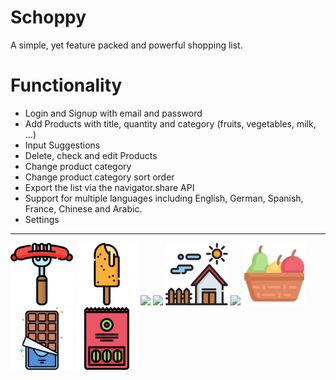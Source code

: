 # Schoppy

A simple, yet feature packed and powerful shopping list.

# Functionality

- Login and Signup with email and password
- Add Products with title, quantity and category (fruits, vegetables, milk, ...)
- Input Suggestions
- Delete, check and edit Products
- Change product category
- Change product category sort order
- Export the list via the navigator.share API
- Support for multiple languages including English, German, Spanish, France, Chinese and Arabic.
- Settings

---

<p>
    <img src="./static/category/Fleisch.svg" width=100>
    <img src="./static/category/Gefriertruhe.svg" width=100>
    <img src="./static/category/Gemüse.svg" width=100>
    <img src="./static/category/Getränke.svg" width=100>
    <img src="./static/category/Haushalt.svg" width=100>
    <img src="./static/category/Kühlregal.svg" width=100>
    <img src="./static/category/Obst.svg" width=100>
    <img src="./static/category/Süßigkeiten.svg" width=100>
    <img src="./static/category/Vorrat.svg" width=100>
</p>

